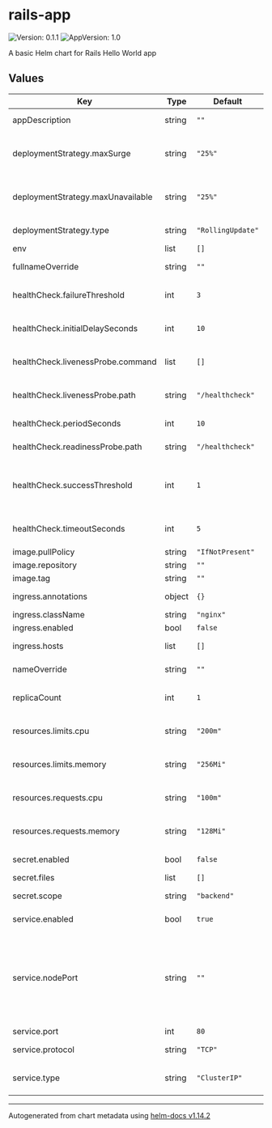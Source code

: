 # rails-app

![Version: 0.1.1](https://img.shields.io/badge/Version-0.1.1-informational?style=flat-square) ![AppVersion: 1.0](https://img.shields.io/badge/AppVersion-1.0-informational?style=flat-square)

A basic Helm chart for Rails Hello World app

## Values

| Key | Type | Default | Description |
|-----|------|---------|-------------|
| appDescription | string | `""` | Application short description |
| deploymentStrategy.maxSurge | string | `"25%"` | Maximum number of pods that can be created over the desired number of pods |
| deploymentStrategy.maxUnavailable | string | `"25%"` | Maximum number of pods that can be unavailable during the update process |
| deploymentStrategy.type | string | `"RollingUpdate"` | Strategy used to replace old pods by new ones |
| env | list | `[]` |  |
| fullnameOverride | string | `""` | Overrides the app full name |
| healthCheck.failureThreshold | int | `3` | Number of allowed failed checks before setting the pod as unhealthy |
| healthCheck.initialDelaySeconds | int | `10` | Number of seconds before starting to perform health checks |
| healthCheck.livenessProbe.command | list | `[]` | Command line for health checks when the application is running |
| healthCheck.livenessProbe.path | string | `"/healthcheck"` | Path for HTTP health checks when the application is running |
| healthCheck.periodSeconds | int | `10` | How often (in seconds) to perform health checks |
| healthCheck.readinessProbe.path | string | `"/healthcheck"` | Path for health checks during application startup |
| healthCheck.successThreshold | int | `1` | Minimum consecutive successes for the check to be considered successful after having failed |
| healthCheck.timeoutSeconds | int | `5` | Number of seconds after which a health check times out |
| image.pullPolicy | string | `"IfNotPresent"` | Image pull policy |
| image.repository | string | `""` | Image name |
| image.tag | string | `""` | Image tag |
| ingress.annotations | object | `{}` | Additional ingress annotations |
| ingress.className | string | `"nginx"` | Ingress Class Name |
| ingress.enabled | bool | `false` |  |
| ingress.hosts | list | `[]` | Which hosts will be used to forward traffic |
| nameOverride | string | `""` | Overrides the release name |
| replicaCount | int | `1` | Desired number of pods (ignored when autoscaling.enabled=true) |
| resources.limits.cpu | string | `"200m"` | How much CPU a container never goes above |
| resources.limits.memory | string | `"256Mi"` | How much memory a container never goes above |
| resources.requests.cpu | string | `"100m"` | How much CPU a container is guaranteed to get |
| resources.requests.memory | string | `"128Mi"` | How much memory a container is guaranteed to get |
| secret.enabled | bool | `false` | Create secrets with values |
| secret.files | list | `[]` |  |
| secret.scope | string | `"backend"` | Add scope to secrets (web or backend) |
| service.enabled | bool | `true` | Creates a service for the deployment |
| service.nodePort | string | `""` | Service node port. Optional field, applicable only if `service.type:` `NodePort`. By default and for convenience, if ommited, the Kubernetes control plane will allocate a port from a range (default: 30000-32767). |
| service.port | int | `80` | Service port |
| service.protocol | string | `"TCP"` | Service port protocol (`UDP` or `TCP`) |
| service.type | string | `"ClusterIP"` | Service type (`LoadBalancer` or `NodePort`) |

----------------------------------------------
Autogenerated from chart metadata using [helm-docs v1.14.2](https://github.com/norwoodj/helm-docs/releases/v1.14.2)
